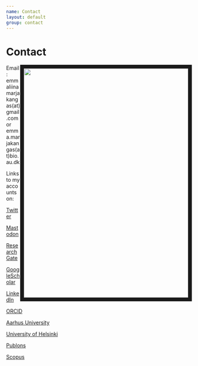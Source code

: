 ```yaml
---
name: Contact
layout: default
group: contact
---
```


<h1 class="page-header text-center"> Contact </h1>

<img src="/static/img/face1.jpg" style="float: right;" height="621px" width="446" border="10px"/>

Email: 	emmaliinamarjakangas(at)gmail.com or 
	emma.marjakangas(at)bio.au.dk

Links to my accounts on:

[Twitter](http://twitter.com/EmmaMarjakangas)

[Mastodon](https://ecoevo.social/@EmmaMarjakangas)

[ResearchGate](https://www.researchgate.net/profile/Emma-Liina-Marjakangas-2)

[GoogleScholar](https://scholar.google.com/citations?user=nkYgsYYAAAAJ&hl=fi&oi=ao)

[LinkedIn](https://www.linkedin.com/in/emma-liina-marjakangas/)

[ORCID](https://orcid.org/0000-0002-5245-3779)

[Aarhus University](https://pure.au.dk/portal/en/persons/emmaliina-marjakangas(5ca3909e-bcdf-45dc-885a-3fb58cc5bc3e).html)

[University of Helsinki](https://researchportal.helsinki.fi/fi/persons/emma-liina-marjakangas)

[Publons](https://publons.com/wos-op/researcher/3485086/emma-liina-marjakangas/)

[Scopus](https://www.scopus.com/authid/detail.uri?authorId=57198431691)



